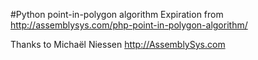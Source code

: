 #Python point-in-polygon algorithm
Expiration from http://assemblysys.com/php-point-in-polygon-algorithm/

Thanks to Michaël Niessen  http://AssemblySys.com
